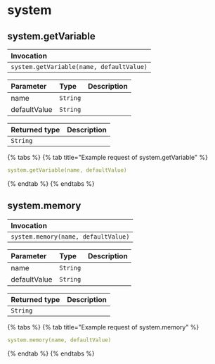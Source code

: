 # system


## system.getVariable

| Invocation |
| :--- |
| `system.getVariable(name, defaultValue)` |

| Parameter | Type | Description |
| :--- | :--- | :--- |
| name | `String` |  |
| defaultValue | `String` |  |

| Returned type | Description |
| :--- | :--- |
| `String` |  |

{% tabs %}
{% tab title="Example request of system.getVariable" %}
```yaml
system.getVariable(name, defaultValue)
```
{% endtab %}
{% endtabs %}


## system.memory

| Invocation |
| :--- |
| `system.memory(name, defaultValue)` |

| Parameter | Type | Description |
| :--- | :--- | :--- |
| name | `String` |  |
| defaultValue | `String` |  |

| Returned type | Description |
| :--- | :--- |
| `String` |  |

{% tabs %}
{% tab title="Example request of system.memory" %}
```yaml
system.memory(name, defaultValue)
```
{% endtab %}
{% endtabs %}

